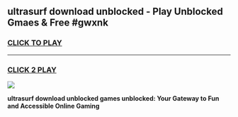
## ultrasurf download unblocked - Play Unblocked Gmaes & Free #gwxnk
<h3>
<a href="https://news.freeplayer.one?title=ultrasurf_download_unblocked&ref=26F">CLICK TO PLAY</a></h3>
<hr>

<h3>
<a href="https://news.freeplayer.one?title=ultrasurf_download_unblocked&ref=26F">CLICK 2 PLAY</a>
  
</h3>

<a href="https://news.freeplayer.one?title=ultrasurf_download_unblocked&ref=26F/"><img src="https://clearcache.store/games.png"></a>


**ultrasurf download unblocked games unblocked: Your Gateway to Fun and Accessible Online Gaming**
